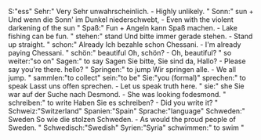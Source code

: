 S:"ess"
Sehr:"
Very
Sehr unwahrscheinlich. - Highly unlikely.
"
Sonn:"
sun
+
Und wenn die Sonn' im Dunkel niederschwebt, - Even with the violent darkening of the sun
"
Spaß:"
Fun
+
Angeln kann Spaß machen. - Lake fishing can be fun.
"
stehen:"
stand
Und bitte immer gerade stehen. - Stand up straight.
"
schon:"
Already
Ich bezahle schon Chessani. - I'm already paying Chessani.
"
schön:"
beautiful
Oh, schön? - Oh, beautiful?
"
so weiter:"so on"
Sagen:"
to say
Sagen Sie bitte, Sie sind da, Hallo? - Please say you're there. hello?
"
Springen:"
to jump
Wir springen alle. - We all jump.
"
sammlen:"to collect"
sein:"to be"
Sie:"you (formal)"
sprechen:"
to speak
Lasst uns offen sprechen. - Let us speak truth here.
"
sie:"
she
Sie war auf der Suche nach Desmond. - She was looking fodesmond.
"
schreiben:"
to write
Haben Sie es schreiben? - Did you write it?
"
Schweiz:"Switzerland"
Spanien:"Spain"
Sprache:"language"
Schweden:"
Sweden
So wie die stolzen Schweden. -  As would the proud people of Sweden.
"
Schwedisch:"Swedish"
Syrien:"Syria"
schwimmen:"
to swim
"